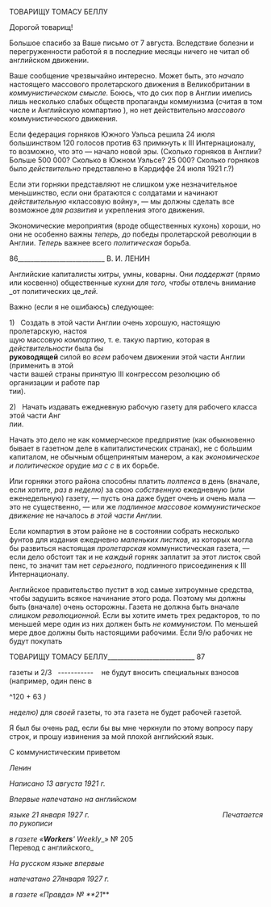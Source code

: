 ТОВАРИЩУ ТОМАСУ БЕЛЛУ

Дорогой товарищ!

Большое спасибо за Ваше письмо от 7 августа. Вследствие болезни и перегруженно­сти работой я в последние месяцы ничего не читал об английском движении.

Ваше сообщение чрезвычайно интересно. Может быть, это _начало_ настоящего мас­сового пролетарского движения в Великобритании в _коммунистическом смысле._ Бо­юсь, что до сих пор в Англии имелись лишь несколько слабых обществ пропаганды коммунизма (считая в том числе и Английскую компартию ), но нет действительно _массового_ коммунистического движения.

Если федерация горняков Южного Уэльса решила 24 июля большинством 120 голо­сов против 63 примкнуть к III Интернационалу, то возможно, что это — начало новой эры. (Сколько горняков в Англии? Больше 500 000? Сколько в Южном Уэльсе? 25 000? Сколько горняков было _действительно_ представлено в Кардиффе 24 июля 1921 г.?)

Если эти горняки представляют не слишком уже незначительное меньшинство, если они братаются с солдатами и начинают _действительную_ «классовую войну», — мы должны сделать все возможное _для развития_ и укрепления этого движения.

Экономические мероприятия (вроде общественных кухонь) хороши, но они не осо­бенно важны _теперь, до_ победы пролетарской революции в Англии. _Теперь_ важнее всего _политическая_ борьба.

  

86___________________________ В. И. ЛЕНИН

Английские капиталисты хитры, умны, коварны. Они _поддержат_ (прямо или кос­венно) общественные кухни _для того, чтобы_ отвлечь внимание _от политических це­__лей._

Важно (если я не ошибаюсь) следующее:

1)   Создать в этой части Англии очень хорошую, настоящую пролетарскую, настоя­  
щую массовую _компартию,_ т. е. такую партию, которая в _действительности_ была бы  
**руководящей** силой во _всем_ рабочем движении этой части Англии (применить в этой  
части вашей страны принятую III конгрессом резолюцию об организации и работе пар­  
тии).

2)   Начать издавать ежедневную рабочую газету для рабочего класса этой части Анг­  
лии.

Начать это дело не как коммерческое предприятие (как обыкновенно бывает в газет­ном деле в капиталистических странах), не с большим капиталом, не обычным обще­принятым манером, а как _экономическое и политическое_ орудие _ма с с_ в их борьбе.

Или горняки этого района способны платить _полпенса_ в день (вначале, если хотите, _раз в неделю)_ за свою _собственную_ ежедневную (или еженедельную) газету, — пусть она даже будет очень и очень мала — это не существенно, — или же _подлинное массовое коммунистическое движение_ не началось _в этой части Англии._

Если компартия в этом районе не в состоянии собрать несколько фунтов для издания ежедневно _маленьких листков,_ из которых могла бы развиться настоящая _пролетарская_ коммунистическая газета, — если дело обстоит так и не _каждый_ горняк заплатит за этот листок свой пенс, то значит там нет _серьезного,_ подлинного присоединения к III Интернационалу.

Английское правительство пустит в ход самые хитроумные средства, чтобы заду­шить всякое начинание этого рода. Поэтому мы должны быть (вначале) очень осторож­ны. Газета не должна быть вначале _слишком революционной._ Если вы хотите иметь трех редакторов, то по меньшей мере один из них должен быть _не коммунистом._ По мень­шей мере двое должны быть настоящими рабочими. Если 9/ю рабочих не будут поку­пать

  

ТОВАРИЩУ ТОМАСУ БЕЛЛУ___________________________ 87

газеты и 2/3   -----------    не будут вносить специальных взносов (например, один пенс в

^120 + 63 _)_

_неделю)_ для _своей_ газеты, то эта газета не будет рабочей газетой.

Я был бы очень рад, если бы вы мне черкнули по этому вопросу пару строк, и прошу извинения за мой плохой английский язык.

С коммунистическим приветом

_Ленин_

_Написано 13 августа 1921 г._

_Впервые напечатано на английском_

_языке 21 января 1927 г.                                                                   Печатается по рукописи_

_в газете «__Workers__'_ _Weekly__» № 205                                                            Перевод с английского_

_На русском языке впервые_

_напечатано 27января 1927 г._

_в газете «Правда» № **21_**